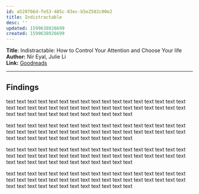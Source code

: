 ```yaml
---
id: a520766d-fe53-485c-83ec-b5e2502c00e2
title: Indistractable
desc: ''
updated: 1599638926699
created: 1599638926699
---
```


**Title**: Indistractable: How to Control Your Attention and Choose Your life  
**Author:** Nir Eyal, Julie Li  
**Link:** [Goodreads](https://www.goodreads.com/book/show/44595007-indistractable)  

---



## Findings

text text text text text text text text text text text text text text text text text text text text text text text text text text text text text text text text text text text text text text text text text text text text text text 

text text text text text text text text text text text text text text text text text text text text text text text text text text text text text text text text text text text text text text text text text text text text text text 

text text text text text text text text text text text text text text text text text text text text text text text text text text text text text text text text text text text text text text text text text text text text text text 

text text text text text text text text text text text text text text text text text text text text text text text text text text text text text text text text text text text text text text text text text text text text text text 


